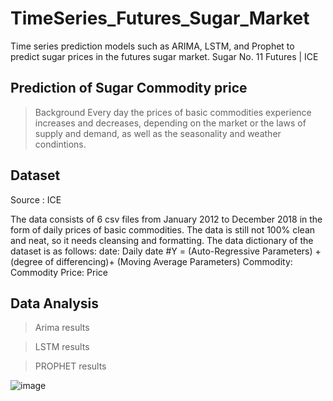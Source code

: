 # TimeSeries_Futures_Sugar_Market
Time series prediction models such as ARIMA, LSTM, and Prophet to predict sugar prices in the futures sugar market. Sugar No. 11 Futures | ICE

## Prediction of Sugar Commodity price 
> Background
Every day the prices of basic commodities experience increases and decreases, depending on the market or the laws of supply and demand, as well as the seasonality and weather condintions.

## Dataset
Source : ICE

The data consists of 6 csv files from January 2012 to December 2018 in the form of daily prices of basic commodities. The data is still not 100% clean and neat, so it needs cleansing and formatting. The data dictionary of the dataset is as follows:
date: Daily date
#Y = (Auto-Regressive Parameters) +(degree of differencing)+ (Moving Average Parameters)
Commodity: Commodity
Price: Price

## Data Analysis

>Arima results

>LSTM results

>PROPHET results


![image](https://user-images.githubusercontent.com/35813289/157551303-14d8f864-f25b-4ffd-aef8-b8a66a919fca.png)
